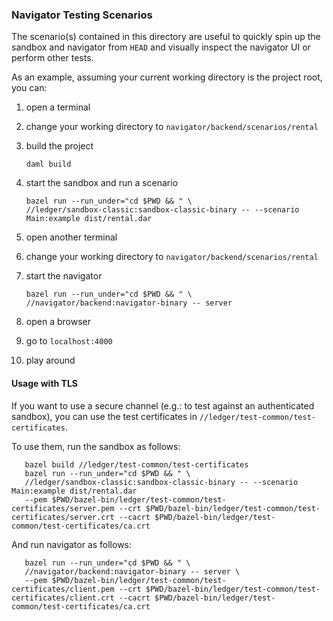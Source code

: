 ### Navigator Testing Scenarios

The scenario(s) contained in this directory are useful to quickly spin up the sandbox and navigator from `HEAD` and visually inspect the navigator UI or perform other tests.

As an example, assuming your current working directory is the project root, you can:

1. open a terminal
1. change your working directory to `navigator/backend/scenarios/rental`
1. build the project

       daml build

1. start the sandbox and run a scenario

       bazel run --run_under="cd $PWD && " \
       //ledger/sandbox-classic:sandbox-classic-binary -- --scenario Main:example dist/rental.dar

1. open another terminal
1. change your working directory to `navigator/backend/scenarios/rental`
1. start the navigator

       bazel run --run_under="cd $PWD && " \
       //navigator/backend:navigator-binary -- server

1. open a browser
1. go to `localhost:4000`
1. play around

#### Usage with TLS

If you want to use a secure channel (e.g.: to test against an authenticated sandbox), you can use the test certificates in ``//ledger/test-common/test-certificates``.

To use them, run the sandbox as follows:

       bazel build //ledger/test-common/test-certificates
       bazel run --run_under="cd $PWD && " \
       //ledger/sandbox-classic:sandbox-classic-binary -- --scenario Main:example dist/rental.dar
       --pem $PWD/bazel-bin/ledger/test-common/test-certificates/server.pem --crt $PWD/bazel-bin/ledger/test-common/test-certificates/server.crt --cacrt $PWD/bazel-bin/ledger/test-common/test-certificates/ca.crt

And run navigator as follows:

       bazel run --run_under="cd $PWD && " \
       //navigator/backend:navigator-binary -- server \
       --pem $PWD/bazel-bin/ledger/test-common/test-certificates/client.pem --crt $PWD/bazel-bin/ledger/test-common/test-certificates/client.crt --cacrt $PWD/bazel-bin/ledger/test-common/test-certificates/ca.crt
